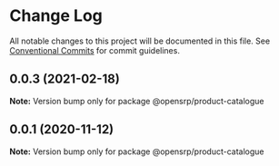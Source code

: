 # Change Log

All notable changes to this project will be documented in this file.
See [Conventional Commits](https://conventionalcommits.org) for commit guidelines.

## 0.0.3 (2021-02-18)

**Note:** Version bump only for package @opensrp/product-catalogue

## 0.0.1 (2020-11-12)

**Note:** Version bump only for package @opensrp/product-catalogue
